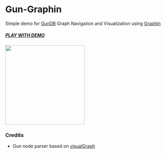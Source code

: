 # Gun-Graphin 
Simple demo for [GunDB](https://github.com/amark/gun) Graph Navigation and Visualization using [Graphin](https://github.com/antvis/Graphin)

##### [PLAY WITH DEMO](https://5hbrc.csb.app/)
<img src="https://i.imgur.com/sXlM6Dv.gif" height=250>


### Credits
- Gun node parser based on [visualGraph](https://github.com/dletta/visualGraph)


